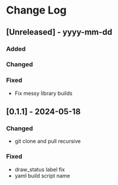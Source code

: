 # Change Log


## [Unreleased] - yyyy-mm-dd

### Added

### Changed

### Fixed
- Fix messy library builds

## [0.1.1] - 2024-05-18

### Changed
- git clone and pull recursive

### Fixed
- draw_status label fix
- yaml build script name